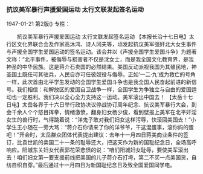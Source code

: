 ### 抗议美军暴行声援爱国运动  太行文联发起签名运动

1947-01-21
第2版()
专栏：

　　抗议美军暴行声援爱国运动
    太行文联发起签名运动
    【本报长治十七日电】太行区文化界联合会及作家高沐鸿、诗人冈夫等，顷发起抗议美军强奸北大女生事件与声援全国学生爱国运动的签名运动。该会并以《声援全国学生爱国斗争》为题著文称：“北平事件，被侮辱与损害者不仅是沈女士，而是我全国文化教育界，是我神圣的中华民族。这是蒋介石卖国的必然结果。美国反动派视我国为其殖民地，神圣国土既任可其驻兵，人民自亦可任彼奴役与侮辱。正如‘一二·九’成为救亡的号角一样，此次首由北平学生发动的全国学生爱国斗争也是我全国人民奋起前进的新信号。我们相信：和解放区的爱国自卫战争一样，全国学生为争独立与自由的爱国运动也一定胜利。我们决以全心全力支持这一运动。美军滚出中国去！
    【太岳十七日电】太岳各界于十六日举行政协决议停战协订周年纪念、抗议美军暴行大会，到会千余人个个怒目挥拳，情绪激愤，翻身妇女杨少俊，看到壁报上美军在北平奸淫女生的兽行时，气得跳着说：“洋鬼子敢对我们妇女这样污辱，快滚回美国去！”小学生王小随在一旁大骂：“蒋介石你请来了你的洋爷爷，干这混蛋事，滚你妈的蛋吧！”开会时，太岳群众团体代表提出建议：去年十一月四日蒋美商业条件的签订，比袁世凯的卖国二十一条的耻辱还大，把这天作为新的国耻纪念日，全场高呼响应。阳城东关妇女代表郭花荣悲愤的说：“咱们阳城妇女耻辱，要使美军滚出去！咱们妇女第一要支援前线把美国的儿子蒋介石打垮，第二不买一点美国货，自纺自织自穿。”最后通过十一月四日为新国耻纪念日及致全国爱国同学电。
